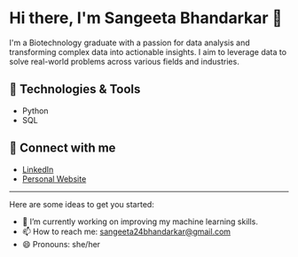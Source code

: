 
# Hi there, I'm Sangeeta Bhandarkar 👋

I'm a Biotechnology graduate with a passion for data analysis and transforming complex data into actionable insights. I aim to leverage data to solve real-world problems across various fields and industries.

## 🔧 Technologies & Tools
- Python
- SQL

## 🔗 Connect with me
- [LinkedIn](https://www.linkedin.com/in/sangeetab2452)
- [Personal Website](https://sangeeta24bhandark.wixsite.com/my-site-2)

---
Here are some ideas to get you started:

- 🔭 I’m currently working on improving my machine learning skills.
- 📫 How to reach me: sangeeta24bhandarkar@gmail.com
- 😄 Pronouns: she/her

